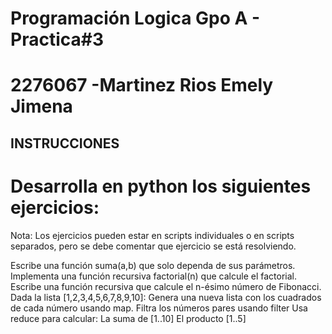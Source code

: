 # Programación Logica Gpo A - Practica#3
# 2276067  -Martinez Rios Emely Jimena

## INSTRUCCIONES
# Desarrolla en python los siguientes ejercicios:
Nota: Los ejercicios pueden estar en scripts individuales o en scripts separados, pero se debe comentar que ejercicio se está resolviendo.

Escribe una función suma(a,b) que solo dependa de sus parámetros.
Implementa una función recursiva factorial(n) que calcule el factorial.
Escribe una función recursiva que calcule el n-ésimo número de Fibonacci.
Dada la lista [1,2,3,4,5,6,7,8,9,10]:
Genera una nueva lista con los cuadrados de cada número usando map.
Filtra los números pares usando filter
Usa reduce para calcular:
La suma de [1..10]
El producto [1..5]
